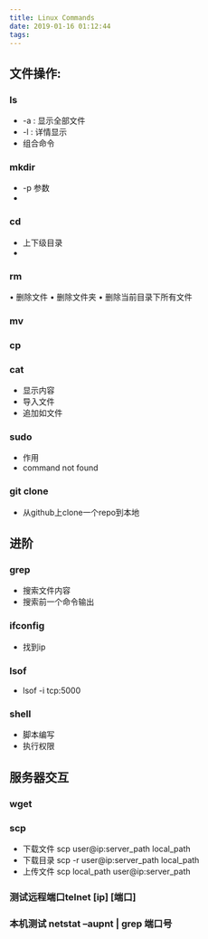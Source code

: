 ```yaml
---
title: Linux Commands  
date: 2019-01-16 01:12:44  
tags:
---
```


## 文件操作:
### ls
* -a : 显示全部文件
* -l : 详情显示
* 组合命令

### mkdir
* -p 参数 
* 
### cd
* 上下级目录
* 
### rm
•	删除文件
•	删除文件夹
•	删除当前目录下所有文件

### mv

### cp

### cat
* 显示内容
* 导入文件
* 追加如文件

### sudo
* 作用
* command not found

### git clone
* 从github上clone一个repo到本地

## 进阶
### grep
* 搜索文件内容
* 搜索前一个命令输出

### ifconfig
* 找到ip

### lsof
* lsof -i tcp:5000

### shell
* 脚本编写
* 执行权限

## 服务器交互
### wget

### scp
* 下载文件 scp user@ip:server_path local_path
* 下载目录 scp -r user@ip:server_path local_path
* 上传文件 scp local_path user@ip:server_path

### 测试远程端口telnet [ip] [端口]

### 本机测试 netstat –aupnt | grep 端口号
